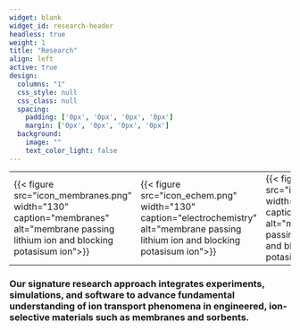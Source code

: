```yaml
---
widget: blank
widget_id: research-header
headless: true
weight: 1
title: "Research"
align: left
active: true
design:
  columns: "1"
  css_style: null
  css_class: null
  spacing:
    padding: ['0px', '0px', '0px', '0px']
    margin: ['0px', '0px', '0px', '0px']
  background:
    image: ""
    text_color_light: false
---
```

<!-- {{< figure src="kingsbury_lab_logo.png" height="80" alt="kingsbury lab logo">}} -->

<table  cellpadding="2" style="margin:auto">
	<tbody>
		<tr class="text-align:center">
			<td class="text-align:center">{{< figure src="icon_membranes.png" width="130" caption="membranes" alt="membrane passing lithium ion and blocking potasisum ion">}}</td>
			<td class="text-align:center">
{{< figure src="icon_echem.png" width="130" caption="electrochemistry" alt="membrane passing lithium ion and blocking potasisum ion">}}</td>
			<td class="text-align:center">{{< figure src="icon_dft.png" width="130" caption="simulations" alt="membrane passing lithium ion and blocking potasisum ion">}}</td>
			<td class="text-align:center">
{{< figure src="icon_python.png" width="130" caption="software" alt="membrane passing lithium ion and blocking potasisum ion">}}</td>
		</tr>
	</tbody>
</table>


### Our signature research approach integrates experiments, simulations, and software to advance fundamental understanding of ion transport phenomena in engineered, ion-selective materials such as membranes and sorbents.